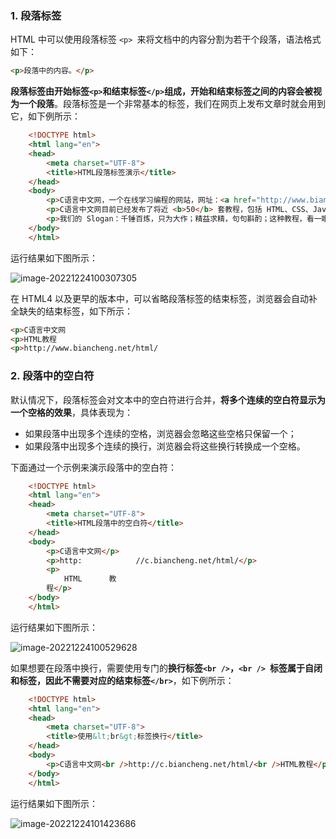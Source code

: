 ### 1. 段落标签

HTML 中可以使用段落标签 `<p> `来将文档中的内容分割为若干个段落，语法格式如下：

```html
<p>段落中的内容。</p>
```

**段落标签由开始标签` <p> `和结束标签` </p> `组成，开始和结束标签之间的内容会被视为一个段落**。段落标签是一个非常基本的标签，我们在网页上发布文章时就会用到它，如下例所示：

```html
    <!DOCTYPE html>
    <html lang="en">
    <head>
        <meta charset="UTF-8">
        <title>HTML段落标签演示</title>
    </head>
    <body>
        <p>C语言中文网，一个在线学习编程的网站，网址：<a href="http://www.biancheng.net/" target="_blank">http://www.biancheng.net/</a></p>
        <p>C语言中文网目前已经发布了将近 <b>50</b> 套教程，包括 HTML、CSS、JavaScript 等，您可以<a href="http://c.biancheng.net/sitemap/" target="_blank">猛击这里</a>查看所有教程。</p>
        <p>我们的 Slogan：千锤百炼，只为大作；精益求精，句句斟酌；这种教程，看一眼就倾心。</p>
    </body>
    </html>
```

运行结果如下图所示：

![image-20221224100307305](C:\Users\DELL\AppData\Roaming\Typora\typora-user-images\image-20221224100307305.png)

在 HTML4 以及更早的版本中，可以省略段落标签的结束标签，浏览器会自动补全缺失的结束标签，如下所示：

```html
<p>C语言中文网
<p>HTML教程
<p>http://www.biancheng.net/html/
```

### 2. 段落中的空白符

默认情况下，段落标签会对文本中的空白符进行合并，**将多个连续的空白符显示为一个空格的效果**，具体表现为：

- 如果段落中出现多个连续的空格，浏览器会忽略这些空格只保留一个；
- 如果段落中出现多个连续的换行，浏览器会将这些换行转换成一个空格。

下面通过一个示例来演示段落中的空白符：

```html
    <!DOCTYPE html>
    <html lang="en">
    <head>
        <meta charset="UTF-8">
        <title>HTML段落中的空白符</title>
    </head>
    <body>
        <p>C语言中文网</p>
        <p>http:            //c.biancheng.net/html/</p>
        <p>
            HTML      教
        程</p>
    </body>
    </html>
```

运行结果如下图所示：

![image-20221224100529628](C:\Users\DELL\AppData\Roaming\Typora\typora-user-images\image-20221224100529628.png)

如果想要在段落中换行，需要使用专门的**换行标签`<br />`，`<br /> `标签属于自闭和标签，因此不需要对应的结束标签`</br>`**，如下例所示：

```html
    <!DOCTYPE html>
    <html lang="en">
    <head>
        <meta charset="UTF-8">
        <title>使用&lt;br&gt;标签换行</title>
    </head>
    <body>
        <p>C语言中文网<br />http://c.biancheng.net/html/<br />HTML教程</p>
    </body>
    </html>
```

运行结果如下图所示：

![image-20221224101423686](C:\Users\DELL\AppData\Roaming\Typora\typora-user-images\image-20221224101423686.png)

